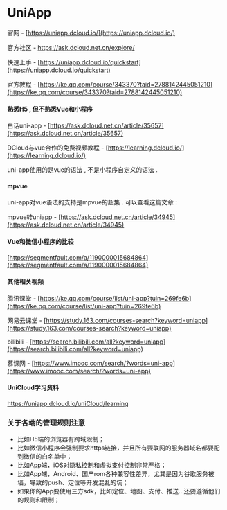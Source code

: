 # UniApp

官网 - [https://uniapp.dcloud.io/](https://uniapp.dcloud.io/)

官方社区 - https://ask.dcloud.net.cn/explore/

快速上手 - [https://uniapp.dcloud.io/quickstart](https://uniapp.dcloud.io/quickstart)

官方教程 - [https://ke.qq.com/course/343370?taid=2788142445051210](https://ke.qq.com/course/343370?taid=2788142445051210)

#### 熟悉H5 , 但不熟悉Vue和小程序

白话uni-app - [https://ask.dcloud.net.cn/article/35657](https://ask.dcloud.net.cn/article/35657)

DCloud与vue合作的免费视频教程 - [https://learning.dcloud.io/](https://learning.dcloud.io/)

uni-app使用的是vue的语法 , 不是小程序自定义的语法 .

#### mpvue

uni-app对vue语法的支持是mpvue的超集 . 可以查看这篇文章 :

mpvue转uniapp - [https://ask.dcloud.net.cn/article/34945](https://ask.dcloud.net.cn/article/34945)

#### Vue和微信小程序的比较

[https://segmentfault.com/a/1190000015684864](https://segmentfault.com/a/1190000015684864)

#### 其他相关视频

腾讯课堂 - [https://ke.qq.com/course/list/uni-app?tuin=269fe6b](https://ke.qq.com/course/list/uni-app?tuin=269fe6b)

网易云课堂 - [https://study.163.com/courses-search?keyword=uniapp](https://study.163.com/courses-search?keyword=uniapp)

bilibili - [https://search.bilibili.com/all?keyword=uniapp](https://search.bilibili.com/all?keyword=uniapp)

慕课网 - [https://www.imooc.com/search/?words=uni-app](https://www.imooc.com/search/?words=uni-app)

#### UniCloud学习资料

https://uniapp.dcloud.io/uniCloud/learning

### 关于各端的管理规则注意

* 比如H5端的浏览器有跨域限制；
* 比如微信小程序会强制要求https链接，并且所有要联网的服务器域名都要配到微信的白名单中；
* 比如App端，iOS对隐私控制和虚拟支付控制非常严格；
* 比如App端，Android、国产rom各种兼容性差异，尤其是因为谷歌服务被墙，导致的push、定位等开发混乱的坑；
* 如果你的App要使用三方sdk，比如定位、地图、支付、推送...还要遵循他们的规则和限制；





